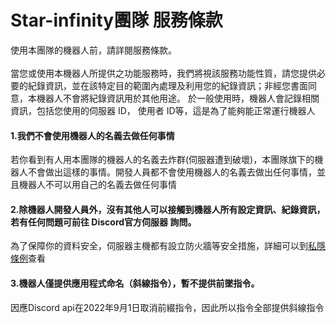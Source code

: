 # Star-infinity團隊 服務條款

使用本團隊的機器人前，請詳閱服務條款。<br>
<br>
當您或使用本機器人所提供之功能服務時，我們將視該服務功能性質，請您提供必要的紀錄資訊，並在該特定目的範圍內處理及利用您的紀錄資訊；非經您書面同意，本機器人不會將紀錄資訊用於其他用途。 於一般使用時，機器人會記錄相關資訊，包括您使用的伺服器 ID， 使用者 ID等，這是為了能夠能正常運行機器人



#### 1.我們不會使用機器人的名義去做任何事情
若你看到有人用本團隊的機器人的名義去炸群(伺服器遭到破壞)，本團隊旗下的機器人不會做出這樣的事情。開發人員都不會使用機器人的名義去做出任何事情，並且機器人不可以用自己的名義去做任何事情
<br>
#### 2.除機器人開發人員外，沒有其他人可以接觸到機器人所有設定資訊、紀錄資訊，若有任何問題可前往 Discord官方伺服器 詢問。
為了保障你的資料安全，伺服器主機都有設立防火牆等安全措施，詳細可以到[私隱條例](https://github.com/Star-Infinity/Privacy/blob/main/README.md)查看
<br>
#### 3.機器人僅提供應用程式命名（斜線指令），暫不提供前墜指令。
因應Discord api在2022年9月1日取消前綴指令，因此所以指令全部提供斜線指令
